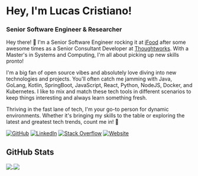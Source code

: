 # Hey, I'm Lucas Cristiano!

### Senior Software Engineer & Researcher

Hey there! 👋 I'm a Senior Software Engineer rocking it at [iFood](https://www.ifood.com.br) after some awesome times as a Senior Consultant Developer at [Thoughtworks](https://www.thoughtworks.com). With a Master's in Systems and Computing, I'm all about picking up new skills pronto!

I'm a big fan of open source vibes and absolutely love diving into new technologies and projects. You'll often catch me jamming with Java, GoLang, Kotlin, SpringBoot, JavaScript, React, Python, NodeJS, Docker, and Kubernetes. I like to mix and match these tech tools in different scenarios to keep things interesting and always learn something fresh.

Thriving in the fast lane of tech, I'm your go-to person for dynamic environments. Whether it's bringing my skills to the table or exploring the latest and greatest tech trends, count me in! 🚀

[![GitHub](https://img.shields.io/badge/GitHub-lucascriistiano-black)](https://github.com/lucascriistiano)
[![LinkedIn](https://img.shields.io/badge/LinkedIn-lucas--cristiano-blue)](https://linkedin.com/in/lucas-cristiano/)
[![Stack Overflow](https://img.shields.io/badge/Stack_Overflow-lucascriistiano-orange)](https://stackoverflow.com/users/story/4709250?tab=profile)
[![Website](https://img.shields.io/badge/Website-lucascriistiano.github.io-green)](https://lucascriistiano.github.io)
<!-- [![Blog](https://img.shields.io/badge/Blog-blog.lucascristiano.com-yellowgreen)](https://blog.lucascristiano.com) -->

## GitHub Stats

<a href="#">
  <img align="center" src="https://github-readme-stats-chi-two-90.vercel.app/api?username=lucascriistiano&show_icons=true&count_private=true&include_all_commits=true&rank_icon=percentile" />
</a>
<a href="#">
  <img align="center" src="https://github-readme-stats-chi-two-90.vercel.app/api/top-langs/?username=lucascriistiano&hide=html,css,scss,yacc,handlebars,qmake,lex,shell,tex&langs_count=10&layout=compact" />
</a>
